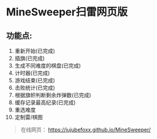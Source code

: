 # MineSweeper扫雷网页版

## 功能点:

1. 重新开始(已完成)
2. 插旗(已完成)
3. 生成不同难度的棋盘(已完成)
4. 计时器(已完成)
5. 游戏结束(已完成)
6. 击败统计(已完成)
8. 根据旗帜判断剩余炸弹数(已完成)
9. 缓存记录最高纪录(已完成)
10. 重选难度
11. 定制雷/棋图

> 在线网页： https://jujubefoxx.github.io/MineSweeper/
